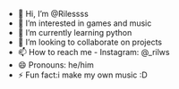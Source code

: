 - 👋 Hi, I’m @Rilessss
- 👀 I’m interested in games and music
- 🌱 I’m currently learning python
- 💞️ I’m looking to collaborate on projects
- 📫 How to reach me - Instagram: @_rilws
- 😄 Pronouns: he/him
- ⚡ Fun fact:i make my own music :D

<!---
Rilessss/Rilessss is a ✨ special ✨ repository because its `README.md` (this file) appears on your GitHub profile.
You can click the Preview link to take a look at your changes.
--->
